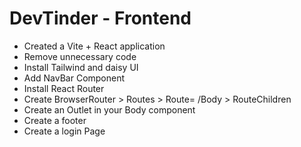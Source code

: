 # DevTinder - Frontend

-   Created a Vite + React application
-   Remove unnecessary code
-   Install Tailwind and daisy UI
-   Add NavBar Component
-   Install React Router
-   Create BrowserRouter > Routes > Route= /Body > RouteChildren
-   Create an Outlet in your Body component
-   Create a footer
-   Create a login Page
